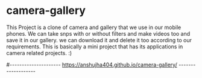 # camera-gallery
This Project is a clone of camera and gallery that we use in our mobile phones. 
We can take snps with or without filters and make videos too and save it in our gallery.
we can download it and delete it too according to our requirements. This is basically a mini project that has its applications in camera related projects.  :)

#--------------------- https://anshujha404.github.io/camera-gallery/  -------------------

